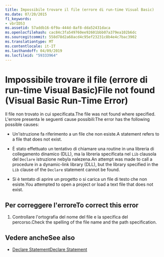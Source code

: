 ```yaml
---
title: Impossibile trovare il file (errore di run-time Visual Basic)
ms.date: 07/20/2015
f1_keywords:
- vbrID53
ms.assetid: 57addb16-6f9a-444d-8af8-dda52431daca
ms.openlocfilehash: cac84c3fa549760ee92601bbb07a379ea102b6dc
ms.sourcegitcommit: 558d78d2a68acd4c95ef23231c8b4e4c7bac3902
ms.translationtype: MT
ms.contentlocale: it-IT
ms.lasthandoff: 04/09/2019
ms.locfileid: "59333964"
---
```

# <a name="file-not-found-visual-basic-run-time-error"></a><span data-ttu-id="c5d39-102">Impossibile trovare il file (errore di run-time Visual Basic)</span><span class="sxs-lookup"><span data-stu-id="c5d39-102">File not found (Visual Basic Run-Time Error)</span></span>
<span data-ttu-id="c5d39-103">Il file non trovato in cui specificata.</span><span class="sxs-lookup"><span data-stu-id="c5d39-103">The file was not found where specified.</span></span> <span data-ttu-id="c5d39-104">L'errore presenta le seguenti cause possibili:</span><span class="sxs-lookup"><span data-stu-id="c5d39-104">The error has the following possible causes:</span></span>  
  
-   <span data-ttu-id="c5d39-105">Un'istruzione fa riferimento a un file che non esiste.</span><span class="sxs-lookup"><span data-stu-id="c5d39-105">A statement refers to a file that does not exist.</span></span>  
  
-   <span data-ttu-id="c5d39-106">È stato effettuato un tentativo di chiamare una routine in una libreria di collegamento dinamico (DLL), ma la libreria specificata nel `Lib` clausola del `Declare` istruzione nebyla nalezena.</span><span class="sxs-lookup"><span data-stu-id="c5d39-106">An attempt was made to call a procedure in a dynamic-link library (DLL), but the library specified in the `Lib` clause of the `Declare` statement cannot be found.</span></span>  
  
-   <span data-ttu-id="c5d39-107">Si è tentato di aprire un progetto o si carica un file di testo che non esiste.</span><span class="sxs-lookup"><span data-stu-id="c5d39-107">You attempted to open a project or load a text file that does not exist.</span></span>  
  
## <a name="to-correct-this-error"></a><span data-ttu-id="c5d39-108">Per correggere l'errore</span><span class="sxs-lookup"><span data-stu-id="c5d39-108">To correct this error</span></span>  
  
1. <span data-ttu-id="c5d39-109">Controllare l'ortografia del nome del file e la specifica del percorso.</span><span class="sxs-lookup"><span data-stu-id="c5d39-109">Check the spelling of the file name and the path specification.</span></span>  
  
## <a name="see-also"></a><span data-ttu-id="c5d39-110">Vedere anche</span><span class="sxs-lookup"><span data-stu-id="c5d39-110">See also</span></span>

- [<span data-ttu-id="c5d39-111">Declare Statement</span><span class="sxs-lookup"><span data-stu-id="c5d39-111">Declare Statement</span></span>](../../../visual-basic/language-reference/statements/declare-statement.md)
